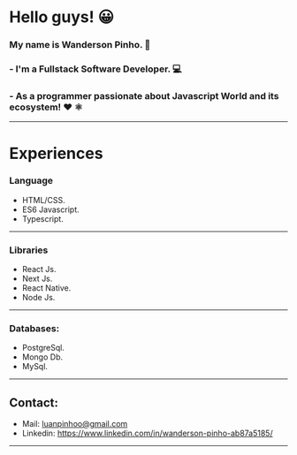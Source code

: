# Hello guys! 😀 

### My name is Wanderson Pinho. 👨

### - I'm a Fullstack Software Developer.  💻

### - As a programmer passionate about Javascript World and its ecosystem! ❤ ⚛
------------

# Experiences

### Language
- HTML/CSS.
- ES6 Javascript.
- Typescript.
------------
### Libraries
- React Js.
- Next Js.
- React Native.
- Node Js.
------------
### Databases:
- PostgreSql.
- Mongo Db.
- MySql.
------------

## Contact:

- Mail: luanpinhoo@gmail.com
- Linkedin: https://www.linkedin.com/in/wanderson-pinho-ab87a5185/

------------


<!--
**luan2017/luan2017** is a ✨ _special_ ✨ repository because its `README.md` (this file) appears on your GitHub profile.

Here are some ideas to get you started:

- 🔭 I’m currently working on ...
- 🌱 I’m currently learning ...
- 👯 I’m looking to collaborate on ...
- 🤔 I’m looking for help with ...
- 💬 Ask me about ...
- 📫 How to reach me: ...
- 😄 Pronouns: ...
- ⚡ Fun fact: ...
-->
